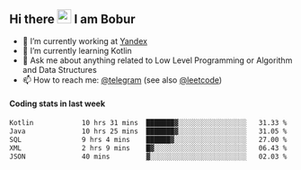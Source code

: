 ## Hi there <img src="https://media.giphy.com/media/hvRJCLFzcasrR4ia7z/giphy.gif" width="25px" height="25px"> I am Bobur

- 💼 I’m currently working at [Yandex](https://yandex.ru/)
- 🌱 I’m currently learning Kotlin
- 💬 Ask me about anything related to Low Level Programming or Algorithm and Data Structures
- 📫 How to reach me: [@telegram](https://t.me/octoant) (see also [@leetcode](https://leetcode.com/octoant/))    

#### Coding stats in last week

<!--START_SECTION:waka-->

```txt
Kotlin            10 hrs 31 mins  ███████▓░░░░░░░░░░░░░░░░░   31.33 %
Java              10 hrs 25 mins  ███████▓░░░░░░░░░░░░░░░░░   31.05 %
SQL               9 hrs 4 mins    ██████▓░░░░░░░░░░░░░░░░░░   27.00 %
XML               2 hrs 9 mins    █▓░░░░░░░░░░░░░░░░░░░░░░░   06.43 %
JSON              40 mins         ▓░░░░░░░░░░░░░░░░░░░░░░░░   02.03 %
```

<!--END_SECTION:waka-->

